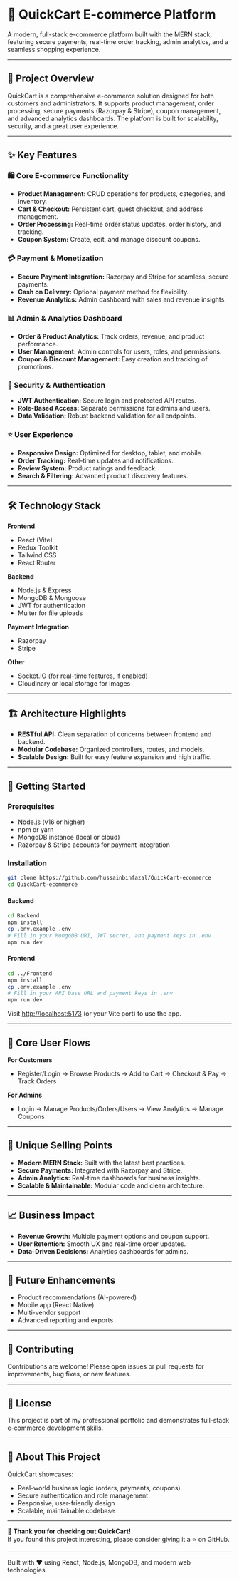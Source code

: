 
# 🛒 QuickCart E-commerce Platform

A modern, full-stack e-commerce platform built with the MERN stack, featuring secure payments, real-time order tracking, admin analytics, and a seamless shopping experience.

---

## 🌟 Project Overview

QuickCart is a comprehensive e-commerce solution designed for both customers and administrators. It supports product management, order processing, secure payments (Razorpay & Stripe), coupon management, and advanced analytics dashboards. The platform is built for scalability, security, and a great user experience.

---

## ✨ Key Features

### 🛍️ Core E-commerce Functionality
- **Product Management:** CRUD operations for products, categories, and inventory.
- **Cart & Checkout:** Persistent cart, guest checkout, and address management.
- **Order Processing:** Real-time order status updates, order history, and tracking.
- **Coupon System:** Create, edit, and manage discount coupons.

### 💳 Payment & Monetization
- **Secure Payment Integration:** Razorpay and Stripe for seamless, secure payments.
- **Cash on Delivery:** Optional payment method for flexibility.
- **Revenue Analytics:** Admin dashboard with sales and revenue insights.

### 📊 Admin & Analytics Dashboard
- **Order & Product Analytics:** Track orders, revenue, and product performance.
- **User Management:** Admin controls for users, roles, and permissions.
- **Coupon & Discount Management:** Easy creation and tracking of promotions.

### 🔐 Security & Authentication
- **JWT Authentication:** Secure login and protected API routes.
- **Role-Based Access:** Separate permissions for admins and users.
- **Data Validation:** Robust backend validation for all endpoints.

### ⭐ User Experience
- **Responsive Design:** Optimized for desktop, tablet, and mobile.
- **Order Tracking:** Real-time updates and notifications.
- **Review System:** Product ratings and feedback.
- **Search & Filtering:** Advanced product discovery features.

---

## 🛠️ Technology Stack

**Frontend**
- React (Vite)
- Redux Toolkit
- Tailwind CSS
- React Router

**Backend**
- Node.js & Express
- MongoDB & Mongoose
- JWT for authentication
- Multer for file uploads

**Payment Integration**
- Razorpay
- Stripe

**Other**
- Socket.IO (for real-time features, if enabled)
- Cloudinary or local storage for images

---

## 🏗️ Architecture Highlights

- **RESTful API:** Clean separation of concerns between frontend and backend.
- **Modular Codebase:** Organized controllers, routes, and models.
- **Scalable Design:** Built for easy feature expansion and high traffic.

---

## 🚀 Getting Started

### Prerequisites

- Node.js (v16 or higher)
- npm or yarn
- MongoDB instance (local or cloud)
- Razorpay & Stripe accounts for payment integration

### Installation

```bash
git clone https://github.com/hussainbinfazal/QuickCart-ecommerce
cd QuickCart-ecommerce
```

#### Backend

```bash
cd Backend
npm install
cp .env.example .env
# Fill in your MongoDB URI, JWT secret, and payment keys in .env
npm run dev
```

#### Frontend

```bash
cd ../Frontend
npm install
cp .env.example .env
# Fill in your API base URL and payment keys in .env
npm run dev
```

Visit [http://localhost:5173](http://localhost:5173) (or your Vite port) to use the app.

---

## 📱 Core User Flows

**For Customers**
- Register/Login → Browse Products → Add to Cart → Checkout & Pay → Track Orders

**For Admins**
- Login → Manage Products/Orders/Users → View Analytics → Manage Coupons

---

## 🎯 Unique Selling Points

- **Modern MERN Stack:** Built with the latest best practices.
- **Secure Payments:** Integrated with Razorpay and Stripe.
- **Admin Analytics:** Real-time dashboards for business insights.
- **Scalable & Maintainable:** Modular code and clean architecture.

---

## 📈 Business Impact

- **Revenue Growth:** Multiple payment options and coupon support.
- **User Retention:** Smooth UX and real-time order updates.
- **Data-Driven Decisions:** Analytics dashboards for admins.

---

## 🔮 Future Enhancements

- Product recommendations (AI-powered)
- Mobile app (React Native)
- Multi-vendor support
- Advanced reporting and exports

---

## 🤝 Contributing

Contributions are welcome! Please open issues or pull requests for improvements, bug fixes, or new features.

---

## 📄 License

This project is part of my professional portfolio and demonstrates full-stack e-commerce development skills.

---

## 💼 About This Project

QuickCart showcases:
- Real-world business logic (orders, payments, coupons)
- Secure authentication and role management
- Responsive, user-friendly design
- Scalable, maintainable codebase

---

🙏 **Thank you for checking out QuickCart!**  
If you found this project interesting, please consider giving it a ⭐ on GitHub.

---

Built with ❤️ using React, Node.js, MongoDB, and modern web technologies.